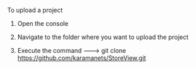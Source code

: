 To upload a project

1) Open the console

2) Navigate to the folder where you want to upload the project

3) Execute the command --->     git clone https://github.com/karamanets/StoreView.git
